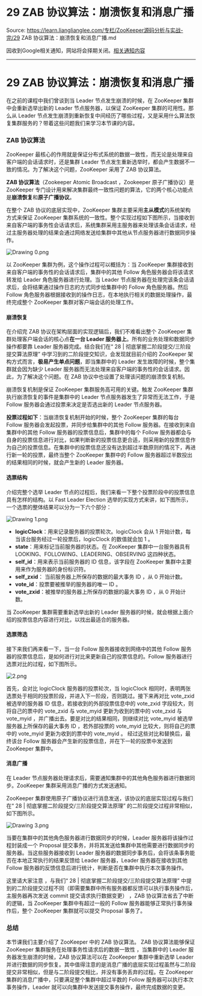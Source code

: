 # 29 ZAB 协议算法：崩溃恢复和消息广播 

Source: https://learn.lianglianglee.com/专栏/ZooKeeper源码分析与实战-完/29 ZAB 协议算法：崩溃恢复和消息广播.md

因收到Google相关通知，网站将会择期关闭。[相关通知内容](https://lumendatabase.org/notices/44265620)

---

# 29 ZAB 协议算法：崩溃恢复和消息广播

在之前的课程中我们曾谈到当 Leader 节点发生崩溃的时候，在 ZooKeeper 集群中会重新选举出新的 Leader 节点服务器，以保证 ZooKeeper 集群的可用性。那么从 Leader 节点发生崩溃到重新恢复中间经历了哪些过程，又是采用什么算法恢复集群服务的？带着这些问题我们来学习本节课的内容。

### ZAB 协议算法

ZooKeeper 最核心的作用就是保证分布式系统的数据一致性，而无论是处理来自客户端的会话请求时，还是集群 Leader 节点发生重新选举时，都会产生数据不一致的情况。为了解决这个问题，ZooKeeper 采用了 ZAB 协议算法。

**ZAB 协议算法**（Zookeeper Atomic Broadcast ，Zookeeper 原子广播协议）是 ZooKeeper 专门设计用来解决集群最终一致性问题的算法，它的两个核心功能点是**崩溃恢复**和**原子广播协议**。

在整个 ZAB 协议的底层实现中，ZooKeeper 集群主要采用**主从模式**的系统架构方式来保证 ZooKeeper 集群系统的一致性。整个实现过程如下图所示，当接收到来自客户端的事务性会话请求后，系统集群采用主服务器来处理该条会话请求，经过主服务器处理的结果会通过网络发送给集群中其他从节点服务器进行数据同步操作。

![Drawing 0.png](assets/Ciqc1F8zqzWAY5J1AAAlia-QXZo498.png)

以 ZooKeeper 集群为例，这个操作过程可以概括为：当 ZooKeeper 集群接收到来自客户端的事务性的会话请求后，集群中的其他 Follow 角色服务器会将该请求转发给 Leader 角色服务器进行处理。当 Leader 节点服务器在处理完该条会话请求后，会将结果通过操作日志的方式同步给集群中的 Follow 角色服务器。然后 Follow 角色服务器根据接收到的操作日志，在本地执行相关的数据处理操作，最终完成整个 ZooKeeper 集群对客户端会话的处理工作。

#### 崩溃恢复

在介绍完 ZAB 协议在架构层面的实现逻辑后，我们不难看出整个 ZooKeeper 集群处理客户端会话的核心点**在一台 Leader 服务器上**。所有的业务处理和数据同步操作都要靠 Leader 服务器完成。结合我们在“ 28 | 彻底掌握二阶段提交/三阶段提交算法原理” 中学习到的二阶段提交知识，会发现就目前介绍的 ZooKeeper 架构方式而言，**极易产生单点问题**，即当集群中的 Leader 发生故障的时候，整个集群就会因为缺少 Leader 服务器而无法处理来自客户端的事务性的会话请求。因此，为了解决这个问题。在 ZAB 协议中也设置了处理该问题的崩溃恢复机制。

崩溃恢复机制是保证 ZooKeeper 集群服务高可用的关键。触发 ZooKeeper 集群执行崩溃恢复的事件是集群中的 Leader 节点服务器发生了异常而无法工作，于是 Follow 服务器会通过投票来决定是否选出新的 Leader 节点服务器。

**投票过程如下**：当崩溃恢复机制开始的时候，整个 ZooKeeper 集群的每台 Follow 服务器会发起投票，并同步给集群中的其他 Follow 服务器。在接收到来自集群中的其他 Follow 服务器的投票信息后，集群中的每个 Follow 服务器都会与自身的投票信息进行对比，如果判断新的投票信息更合适，则采用新的投票信息作为自己的投票信息。在集群中的投票信息还没有达到超过半数原则的情况下，再进行新一轮的投票，最终当整个 ZooKeeper 集群中的 Follow 服务器超过半数投出的结果相同的时候，就会产生新的 Leader 服务器。

#### 选票结构

介绍完整个选举 Leader 节点的过程后，我们来看一下整个投票阶段中的投票信息具有怎样的结构。以 Fast Leader Election 选举的实现方式来讲，如下图所示，一个选票的整体结果可以分为一下六个部分：

![Drawing 1.png](assets/CgqCHl8zq1SABNDvAAB3WcgZ-2s055.png)

* **logicClock**：用来记录服务器的投票轮次。logicClock 会从 1 开始计数，每当该台服务经过一轮投票后，logicClock 的数值就会加 1 。
* **state**：用来标记当前服务器的状态。在 ZooKeeper 集群中一台服务器具有 LOOKING、FOLLOWING、LEADERING、OBSERVING 这四种状态。
* **self\_id**：用来表示当前服务器的 ID 信息，该字段在 ZooKeeper 集群中主要用来作为服务器的身份标识符。
* **self\_zxid**： 当前服务器上所保存的数据的最大事务 ID ，从 0 开始计数。
* **vote\_id**：投票要被推举的服务器的唯一 ID 。
* **vote\_zxid**：被推举的服务器上所保存的数据的最大事务 ID ，从 0 开始计数。

当 ZooKeeper 集群需要重新选举出新的 Leader 服务器的时候，就会根据上面介绍的投票信息内容进行对比，以找出最适合的服务器。

#### 选票筛选

接下来我们再来看一下，当一台 Follow 服务器接收到网络中的其他 Follow 服务器的投票信息后，是如何进行对比来更新自己的投票信息的。Follow 服务器进行选票对比的过程，如下图所示。

![2.png](assets/Ciqc1F8zq2CAABxRAACKTM36L6o309.png)

首先，会对比 logicClock 服务器的投票轮次，当 logicClock 相同时，表明两张选票处于相同的投票阶段，并进入下一阶段，否则跳过。接下来再对比 vote\_zxid 被选举的服务器 ID 信息，若接收到的外部投票信息中的 vote\_zxid 字段较大，则将自己的票中的 vote\_zxid 与 vote\_myid 更新为收到的票中的 vote\_zxid 与 vote\_myid ，并广播出去。要是对比的结果相同，则继续对比 vote\_myid 被选举服务器上所保存的最大事务 ID ，若外部投票的 vote\_myid 比较大，则将自己的票中的 vote\_myid 更新为收到的票中的 vote\_myid 。 经过这些对比和替换后，最终该台 Follow 服务器会产生新的投票信息，并在下一轮的投票中发送到 ZooKeeper 集群中。

#### 消息广播

在 Leader 节点服务器处理请求后，需要通知集群中的其他角色服务器进行数据同步。ZooKeeper 集群采用消息广播的方式发送通知。

ZooKeeper 集群使用原子广播协议进行消息发送，该协议的底层实现过程与我们在“ 28 | 彻底掌握二阶段提交/三阶段提交算法原理” 的二阶段提交过程非常相似，如下图所示。

![Drawing 3.png](assets/Ciqc1F8zq2qAXTCIAAB2wqjPhfI084.png)

当要在集群中的其他角色服务器进行数据同步的时候，Leader 服务器将该操作过程封装成一个 Proposal 提交事务，并将其发送给集群中其他需要进行数据同步的服务器。当这些服务器接收到 Leader 服务器的数据同步事务后，会将该条事务能否在本地正常执行的结果反馈给 Leader 服务器，Leader 服务器在接收到其他 Follow 服务器的反馈信息后进行统计，判断是否在集群中执行本次事务操作。

这里请大家注意 ，与我们“ 28 | 彻底掌握二阶段提交/三阶段提交算法原理” 中提到的二阶段提交过程不同（即需要集群中所有服务器都反馈可以执行事务操作后，主服务器再次发送 commit 提交请求执行数据变更） ，ZAB 协议算法省去了中断的逻辑，当 ZooKeeper 集群中有超过一般的 Follow 服务器能够正常执行事务操作后，整个 ZooKeeper 集群就可以提交 Proposal 事务了。

### 总结

本节课我们主要介绍了 ZooKeeper 中的 ZAB 协议算法。 ZAB 协议算法能够保证 ZooKeeper 集群服务在处理事务性请求后的数据一致性 ，当集群中的 Leader 服务器发生崩溃的时候，ZAB 协议算法可以在 ZooKeeper 集群中重新选举 Leader 并进行数据的同步恢复。其中值得注意的是消息广播的底层实现过程虽然与二阶段提交非常相似，但是与二阶段提交相比，并没有事务丢弃的过程。在 ZooKeeper 集群的消息广播中，只要满足整个集群中超过半数的 Follow 服务器可以执行本次事务操作，Leader 就可以向集群中发送提交事务操作，最终完成数据的变更。